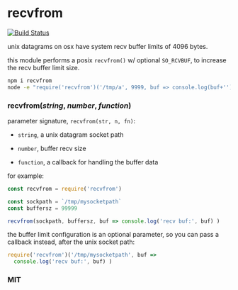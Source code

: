 # recvfrom
[![Build Status](https://travis-ci.org/reqshark/recvfrom.svg?branch=master)](https://travis-ci.org/reqshark/recvfrom)

unix datagrams on osx have system recv buffer limits of 4096 bytes.

this module performs a posix `recvfrom()` w/ optional `SO_RCVBUF`, to increase the recv buffer limit size.

```bash
npm i recvfrom
node -e "require('recvfrom')('/tmp/a', 9999, buf => console.log(buf+''))"
```

### recvfrom(*string*, *number*, *function*)

parameter signature, `recvfrom(str, n, fn)`:

* `string`, a unix datagram socket path

* `number`, buffer recv size

* `function`, a callback for handling the buffer data

for example:

```js
const recvfrom = require('recvfrom')

const sockpath = `/tmp/mysocketpath`
const buffersz = 99999

recvfrom(sockpath, buffersz, buf => console.log('recv buf:', buf) )
```

the buffer limit configuration is an optional parameter, so you can pass a callback instead, after the unix socket path:

```js
require('recvfrom')('/tmp/mysocketpath', buf =>
  console.log('recv buf:', buf) )
```

### MIT
